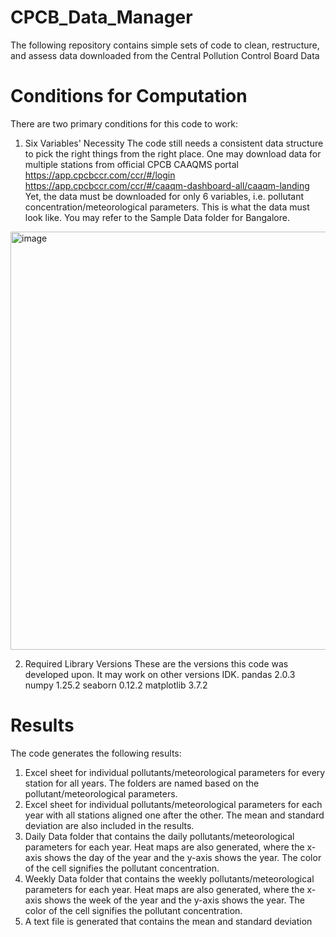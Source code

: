 # CPCB_Data_Manager
The following repository contains simple sets of code to clean, restructure, and assess data downloaded from the Central Pollution Control Board Data

# Conditions for Computation
There are two primary conditions for this code to work:

1. Six Variables' Necessity
The code still needs a consistent data structure to pick the right things from the right place. One may download data for multiple stations from official CPCB CAAQMS portal [https://app.cpcbccr.com/ccr/#/login ](https://app.cpcbccr.com/ccr/#/caaqm-dashboard-all/caaqm-landing)https://app.cpcbccr.com/ccr/#/caaqm-dashboard-all/caaqm-landing
Yet, the data must be downloaded for only 6 variables, i.e. pollutant concentration/meteorological parameters.
This is what the data must look like. You may refer to the Sample Data folder for Bangalore. 
<img width="669" alt="image" src="https://github.com/NotnirwaN/CPCB_Data_Manager/assets/106248449/52f84ccc-7eb2-4704-b2a9-4a2d7cf969ea">

2. Required Library Versions
These are the versions this code was developed upon. It may work on other versions IDK.
  pandas  2.0.3
  numpy  1.25.2
  seaborn 0.12.2
  matplotlib 3.7.2
  
# Results
The code generates the following results:
1. Excel sheet for individual pollutants/meteorological parameters for every station for all years. The folders are named based on the pollutant/meteorological parameters.
2. Excel sheet for individual pollutants/meteorological parameters for each year with all stations aligned one after the other. The mean and standard deviation are also included in the results.
3. Daily Data folder that contains the daily pollutants/meteorological parameters for each year. Heat maps are also generated, where the x-axis shows the day of the year and the y-axis shows the year. The color of the cell signifies the pollutant concentration.
4. Weekly Data folder that contains the weekly pollutants/meteorological parameters for each year. Heat maps are also generated, where the x-axis shows the week of the year and the y-axis shows the year. The color of the cell signifies the pollutant concentration.
5. A text file is generated that contains the mean and standard deviation 
